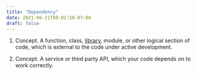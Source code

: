 ```yaml
---
title: "Dependency"
date: 2021-06-21T08:01:58-07:00
draft: false
---
```


1. Concept. A function, class, [library](#library), module, or other logical section of code, which is external to the code under active development.

1. Concept. A service or third party API, which your code depends on to work correctly.
